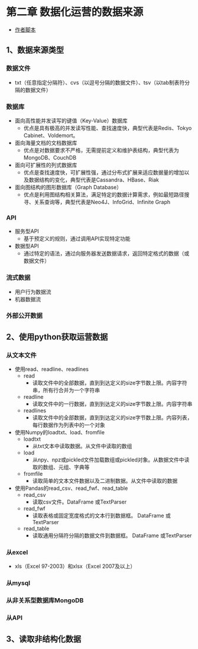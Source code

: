 # 第二章 数据化运营的数据来源 
 
- [作者脚本](https://github.com/EnchoC/Python-data-analysis-and-data-manipulation-operations/blob/master/chapter2/chapter2_code.py)

## 1、数据来源类型  
  
### 数据文件  
  
* txt（任意指定分隔符）、cvs（以逗号分隔的数据文件）、tsv（以tab制表符分隔的数据文件）  
  
### 数据库  
  
* 面向高性能并发读写的键值（Key-Value）数据库  
    * 优点是具有极高的并发读写性能、查找速度快，典型代表是Redis、Tokyo Cabinet、Voldemort。  
* 面向海量文档的文档数据库  
    * 优点是对数据要求不严格，无需提前定义和维护表结构，典型代表为MongoDB、CouchDB  
* 面向可扩展性的列式数据库  
    * 优点是查找速度快，可扩展性强，通过分布式扩展来适应数据量的增加以及数据结构的变化，典型代表是Cassandra、HBase、Riak  
* 面向图结构的图形数据库（Graph Database）  
    * 优点是利用图结构相关算法，满足特定的数据计算需求，例如最短路径搜寻、关系查询等，典型代表是Neo4J、InfoGrid、Infinite Graph  
  
### API  
  
* 服务型API  
    * 基于预定义的规则，通过调用API实现特定功能  
* 数据型API  
    * 通过特定的语法，通过向服务器发送数据请求，返回特定格式的数据（或数据文件）  
  
### 流式数据  
  
* 用户行为数据流  
* 机器数据流  
  
### 外部公开数据  
  
## 2、使用python获取运营数据  
  
### 从文本文件  
  
* 使用read、readline、readlines  
    * read  
        * 读取文件中的全部数据，直到到达定义的size字节数上限。内容字符串，所有行合并为一个字符串  
    * readline  
        * 读取文件中的一行数据，直到到达定义的size字节数上限。内容字符串  
    * readlines  
        * 读取文件中的全部数据，直到到达定义的size字节数上限。内容列表，每行数据作为列表中的一个对象  
* 使用Numpy的loadtxt、load、fromfile  
    * loadtxt  
        * 从txt文本中读取数据。从文件中读取的数组  
    * load  
        * 从npy、npz或pickled文件加载数组或pickled对象。从数据文件中读取的数组、元组、字典等  
    * fromfile  
        * 读取简单的文本文件数据以及二进制数据。从文件中读取的数据  
* 使用Pandas的read_csv、read_fwf、read_table  
    * read_csv  
        * 读取csv文件。DataFrame 或TextParser  
    * read_fwf  
        * 读取表格或固定宽度格式的文本行到数据框。 DataFrame 或TextParser  
    * read_table  
        * 读取通用分隔符分隔的数据文件到数据框。 DataFrame 或TextParser  
  
### 从excel  
  
* xls（Excel 97-2003）和xlsx（Excel 2007及以上）  
  
### 从mysql  
  
### 从非关系型数据库MongoDB  
  
### 从API  
  
## 3、读取非结构化数据  
  
